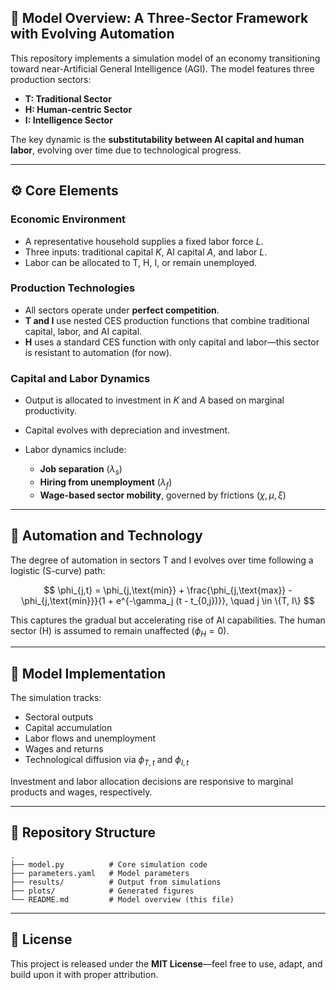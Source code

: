 ## 📘 Model Overview: A Three-Sector Framework with Evolving Automation

This repository implements a simulation model of an economy transitioning toward near-Artificial General Intelligence (AGI). The model features three production sectors:

* **T: Traditional Sector**
* **H: Human-centric Sector**
* **I: Intelligence Sector**

The key dynamic is the **substitutability between AI capital and human labor**, evolving over time due to technological progress.

---

## ⚙️ Core Elements

### Economic Environment

* A representative household supplies a fixed labor force $L$.
* Three inputs: traditional capital $K$, AI capital $A$, and labor $L$.
* Labor can be allocated to T, H, I, or remain unemployed.

### Production Technologies

* All sectors operate under **perfect competition**.
* **T and I** use nested CES production functions that combine traditional capital, labor, and AI capital.
* **H** uses a standard CES function with only capital and labor—this sector is resistant to automation (for now).

### Capital and Labor Dynamics

* Output is allocated to investment in $K$ and $A$ based on marginal productivity.
* Capital evolves with depreciation and investment.
* Labor dynamics include:

  * **Job separation** ($\lambda_s$)
  * **Hiring from unemployment** ($\lambda_f$)
  * **Wage-based sector mobility**, governed by frictions ($\chi, \mu, \xi$)

---

## 🤖 Automation and Technology

The degree of automation in sectors T and I evolves over time following a logistic (S-curve) path:

$$
\phi_{j,t} = \phi_{j,\text{min}} + \frac{\phi_{j,\text{max}} - \phi_{j,\text{min}}}{1 + e^{-\gamma_j (t - t_{0,j})}}, \quad j \in \{T, I\}
$$

This captures the gradual but accelerating rise of AI capabilities. The human sector (H) is assumed to remain unaffected ($\phi_H = 0$).

---

## 🧮 Model Implementation

The simulation tracks:

* Sectoral outputs
* Capital accumulation
* Labor flows and unemployment
* Wages and returns
* Technological diffusion via $\phi_{T,t}$ and $\phi_{I,t}$

Investment and labor allocation decisions are responsive to marginal products and wages, respectively.

---

## 📁 Repository Structure

```text
.
├── model.py          # Core simulation code
├── parameters.yaml   # Model parameters
├── results/          # Output from simulations
├── plots/            # Generated figures
└── README.md         # Model overview (this file)
```

---

## 📜 License

This project is released under the **MIT License**—feel free to use, adapt, and build upon it with proper attribution.
